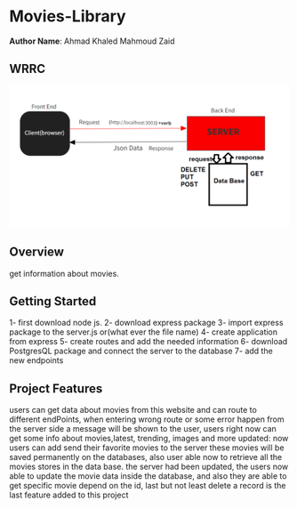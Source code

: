 # Movies-Library
**Author Name**: Ahmad Khaled Mahmoud Zaid

## WRRC
![WRRC](img/WRRC.png)
## Overview
get information about  movies.
## Getting Started

1- first download node js.
2- download express package
3- import express package to the server.js or(what ever the file name)
4- create application from express
5- create routes and add the needed information
6- download PostgresQL package and connect the server to the database
7- add the new endpoints

## Project Features
users can get data about movies from this website and can route to different endPoints, when entering wrong route or some error happen from the server side a message will be shown to the user,
users right now can get some info about movies,latest, trending, images and more
updated:
now users can add send their favorite movies to the server these movies will be saved permanently on the databases, also user able now to retrieve all the movies stores in the data base.
the server had been updated, the users now able to update the movie data inside the database, and also they are able to get specific movie depend on the id, last but not least delete a record is the last feature added to this project